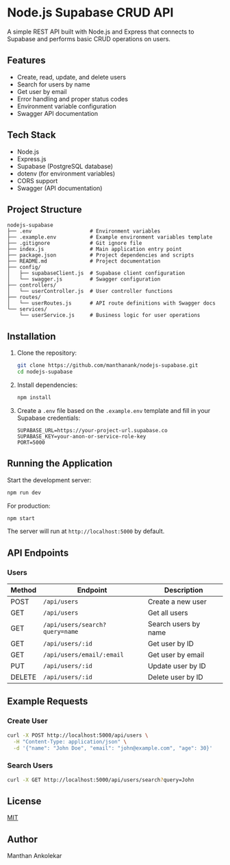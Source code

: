 # Node.js Supabase CRUD API

A simple REST API built with Node.js and Express that connects to Supabase and performs basic CRUD operations on users.

## Features

- Create, read, update, and delete users
- Search for users by name
- Get user by email
- Error handling and proper status codes
- Environment variable configuration
- Swagger API documentation

## Tech Stack

- Node.js
- Express.js
- Supabase (PostgreSQL database)
- dotenv (for environment variables)
- CORS support
- Swagger (API documentation)

## Project Structure

```text
nodejs-supabase
├── .env                   # Environment variables
├── .example.env           # Example environment variables template
├── .gitignore             # Git ignore file
├── index.js               # Main application entry point
├── package.json           # Project dependencies and scripts
├── README.md              # Project documentation
├── config/
│   ├── supabaseClient.js  # Supabase client configuration
│   └── swagger.js         # Swagger configuration
├── controllers/
│   └── userController.js  # User controller functions
├── routes/
│   └── userRoutes.js      # API route definitions with Swagger docs
└── services/
    └── userService.js     # Business logic for user operations
```

## Installation

1. Clone the repository:

    ```bash
    git clone https://github.com/manthanank/nodejs-supabase.git
    cd nodejs-supabase
    ```

2. Install dependencies:

    ```bash
    npm install
    ```

3. Create a `.env` file based on the `.example.env` template and fill in your Supabase credentials:

    ```text
    SUPABASE_URL=https://your-project-url.supabase.co
    SUPABASE_KEY=your-anon-or-service-role-key
    PORT=5000
    ```

## Running the Application

Start the development server:

```bash
npm run dev
```

For production:

```bash
npm start
```

The server will run at `http://localhost:5000` by default.

## API Endpoints

### Users

| Method | Endpoint | Description |
|--------|----------|-------------|
| POST | `/api/users` | Create a new user |
| GET | `/api/users` | Get all users |
| GET | `/api/users/search?query=name` | Search users by name |
| GET | `/api/users/:id` | Get user by ID |
| GET | `/api/users/email/:email` | Get user by email |
| PUT | `/api/users/:id` | Update user by ID |
| DELETE | `/api/users/:id` | Delete user by ID |

## Example Requests

### Create User

```bash
curl -X POST http://localhost:5000/api/users \
  -H "Content-Type: application/json" \
  -d '{"name": "John Doe", "email": "john@example.com", "age": 30}'
```

### Search Users

```bash
curl -X GET http://localhost:5000/api/users/search?query=John
```

## License

[MIT](LICENSE)

## Author

Manthan Ankolekar
